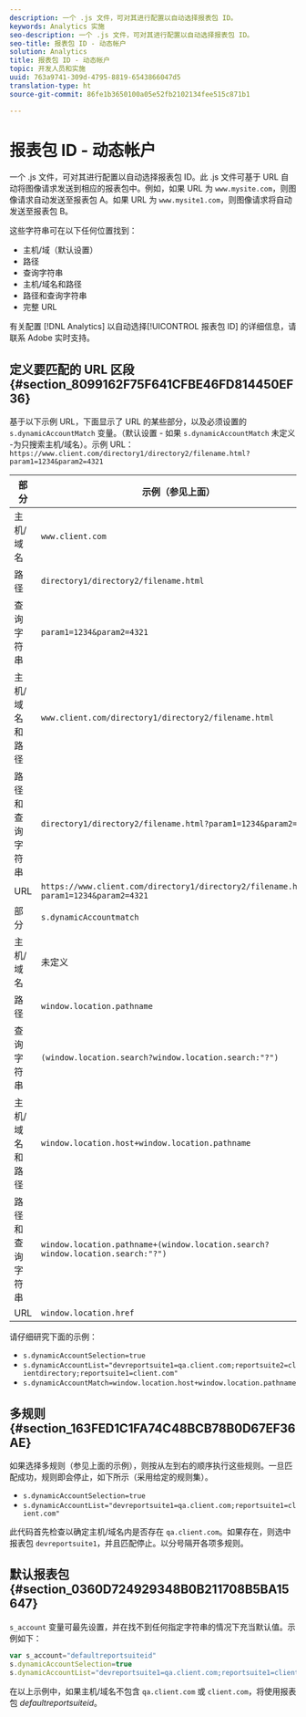 ```yaml
---
description: 一个 .js 文件，可对其进行配置以自动选择报表包 ID。
keywords: Analytics 实施
seo-description: 一个 .js 文件，可对其进行配置以自动选择报表包 ID。
seo-title: 报表包 ID - 动态帐户
solution: Analytics
title: 报表包 ID - 动态帐户
topic: 开发人员和实施
uuid: 763a9741-309d-4795-8819-6543866047d5
translation-type: ht
source-git-commit: 86fe1b3650100a05e52fb2102134fee515c871b1

---
```



# 报表包 ID - 动态帐户

一个 .js 文件，可对其进行配置以自动选择报表包 ID。此 .js 文件可基于 URL 自动将图像请求发送到相应的报表包中。例如，如果 URL 为 `www.mysite.com`，则图像请求自动发送至报表包 A。如果 URL 为 `www.mysite1.com`，则图像请求将自动发送至报表包 B。

这些字符串可在以下任何位置找到：

* 主机/域（默认设置）
* 路径
* 查询字符串
* 主机/域名和路径
* 路径和查询字符串
* 完整 URL

有关配置 [!DNL Analytics] 以自动选择[!UICONTROL 报表包 ID] 的详细信息，请联系 Adobe 实时支持。

## 定义要匹配的 URL 区段 {#section_8099162F75F641CFBE46FD814450EF36}

基于以下示例 URL，下面显示了 URL 的某些部分，以及必须设置的 `s.dynamicAccountMatch` 变量。（默认设置 - 如果 `s.dynamicAccountMatch` 未定义 -为只搜索主机/域名）。示例 URL：`https://www.client.com/directory1/directory2/filename.html?param1=1234&param2=4321`

| 部分 | 示例（参见上面） |
|---|---|
| 主机/域名 | `www.client.com` |
| 路径 | `directory1/directory2/filename.html` |
| 查询字符串 | `param1=1234&param2=4321` |
| 主机/域名和路径 | `www.client.com/directory1/directory2/filename.html` |
| 路径和查询字符串 | `directory1/directory2/filename.html?param1=1234&param2=4321` |
| URL | `https://www.client.com/directory1/directory2/filename.html?param1=1234&param2=4321` |
| 部分 | `s.dynamicAccountmatch` |
| 主机/域名 | 未定义 |
| 路径 | `window.location.pathname` |
| 查询字符串 | `(window.location.search?window.location.search:"?")` |
| 主机/域名和路径 | `window.location.host+window.location.pathname` |
| 路径和查询字符串 | `window.location.pathname+(window.location.search?window.location.search:"?")` |
| URL | `window.location.href` |

请仔细研究下面的示例：

* `s.dynamicAccountSelection=true`
* `s.dynamicAccountList="devreportsuite1=qa.client.com;reportsuite2=clientdirectory;reportsuite1=client.com"`
* `s.dynamicAccountMatch=window.location.host+window.location.pathname`

## 多规则 {#section_163FED1C1FA74C48BCB78B0D67EF36AE}

如果选择多规则（参见上面的示例），则按从左到右的顺序执行这些规则。一旦匹配成功，规则即会停止，如下所示（采用给定的规则集）。

* `s.dynamicAccountSelection=true`
* `s.dynamicAccountList="devreportsuite1=qa.client.com;reportsuite1=client.com"`

此代码首先检查以确定主机/域名内是否存在 `qa.client.com`。如果存在，则选中报表包 `devreportsuite1`，并且匹配停止。以分号隔开各项多规则。

## 默认报表包 {#section_0360D724929348B0B211708B5BA15647}

`s_account` 变量可最先设置，并在找不到任何指定字符串的情况下充当默认值。示例如下：

```javascript
var s_account="defaultreportsuiteid" 
s.dynamicAccountSelection=true 
s.dynamicAccountList="devreportsuite1=qa.client.com;reportsuite1=client.com" 
```

在以上示例中，如果主机/域名不包含 `qa.client.com` 或 `client.com`，将使用报表包 *defaultreportsuiteid*。
